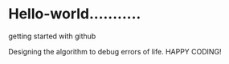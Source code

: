 # Hello-world...........
getting started with github

Designing the algorithm to debug errors of life.
HAPPY CODING!
 
